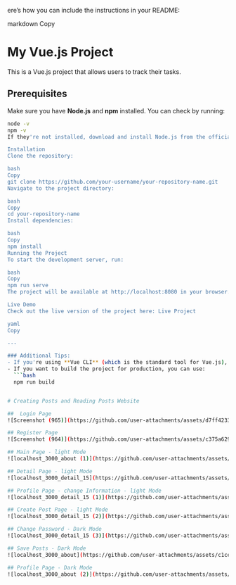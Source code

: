 ere’s how you can include the instructions in your README:

markdown
Copy
# My Vue.js Project

This is a Vue.js project that allows users to track their tasks.

## Prerequisites

Make sure you have **Node.js** and **npm** installed. You can check by running:

```bash
node -v
npm -v
If they're not installed, download and install Node.js from the official website.

Installation
Clone the repository:

bash
Copy
git clone https://github.com/your-username/your-repository-name.git
Navigate to the project directory:

bash
Copy
cd your-repository-name
Install dependencies:

bash
Copy
npm install
Running the Project
To start the development server, run:

bash
Copy
npm run serve
The project will be available at http://localhost:8080 in your browser.

Live Demo
Check out the live version of the project here: Live Project

yaml
Copy

---

### Additional Tips:
- If you're using **Vue CLI** (which is the standard tool for Vue.js), `npm run serve` will run the project in **development mode**. This means that the application will automatically reload if you make changes to the code.
- If you want to build the project for production, you can use:
  ```bash
  npm run build


# Creating Posts and Reading Posts Website

##  Login Page
![Screenshot (965)](https://github.com/user-attachments/assets/d7ff4233-08ff-4494-9708-cadea3b79b21)

## Register Page
![Screenshot (964)](https://github.com/user-attachments/assets/c375a629-f59f-44f3-a209-4c161ff55cac)

## Main Page - light Mode
![localhost_3000_about (1)](https://github.com/user-attachments/assets/df30cb32-3ff1-4c24-914a-777531bafcb6)

## Detail Page - light Mode
![localhost_3000_detail_15](https://github.com/user-attachments/assets/ad628788-bb6b-4568-866f-d18dbe091109)

## Profile Page - change Information - light Mode
![localhost_3000_detail_15 (1)](https://github.com/user-attachments/assets/046a78b3-c2db-4c13-a4ab-3d56928fe017)

## Create Post Page - light Mode 
![localhost_3000_detail_15 (2)](https://github.com/user-attachments/assets/9820320d-9073-43cc-8f4f-ea3b16533a15)

## Change Password - Dark Mode 
![localhost_3000_detail_15 (3)](https://github.com/user-attachments/assets/369f28c5-b030-4464-94f3-8a19c90d3ee5)

## Save Posts - Dark Mode 
![localhost_3000_about](https://github.com/user-attachments/assets/c1cea367-5579-4007-9850-43d54a5916ac)

## Profile Page - Dark Mode 
![localhost_3000_about (2)](https://github.com/user-attachments/assets/f5897bf3-75d1-467c-9599-349c3884d80e)


